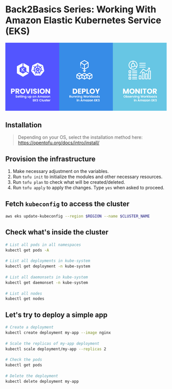 # Back2Basics Series: Working With Amazon Elastic Kubernetes Service (EKS)

![Back2Basics: Working With Amazon EKS](https://raw.githubusercontent.com/romarcablao/back2basics-working-with-amazon-eks/4c39854a2b806e1b1cd21e230334c3f77c81b068/docs/back2basics-eks-banner.jpg)

## Installation
> Depending on your OS, select the installation method here: https://opentofu.org/docs/intro/install/

## Provision the infrastructure
1. Make necessary adjustment on the variables.
2. Run `tofu init` to initialize the modules and other necessary resources.
3. Run `tofu plan` to check what will be created/deleted.
4. Run `tofu apply` to apply the changes. Type `yes` when asked to proceed.

## Fetch `kubeconfig` to access the cluster
```bash
aws eks update-kubeconfig --region $REGION --name $CLUSTER_NAME
```

## Check what's inside the cluster
```bash
# List all pods in all namespaces
kubectl get pods -A

# List all deployments in kube-system
kubectl get deployment -n kube-system

# List all daemonsets in kube-system
kubectl get daemonset -n kube-system

# List all nodes
kubectl get nodes
```

## Let's try to deploy a simple app
```bash
# Create a deployment
kubectl create deployment my-app --image nginx

# Scale the replicas of my-app deployment
kubectl scale deployment/my-app --replicas 2

# Check the pods
kubectl get pods

# Delete the deployment
kubectl delete deployment my-app
```

